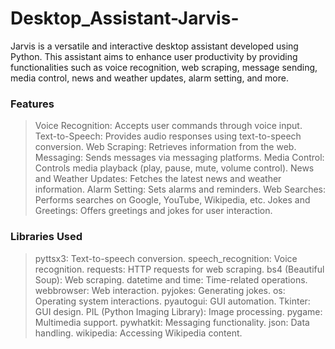 # Desktop_Assistant-Jarvis-
Jarvis is a versatile and interactive desktop assistant developed using Python. This assistant aims to enhance user productivity by providing functionalities such as voice recognition, web scraping, message sending, media control, news and weather updates, alarm setting, and more.

### **Features**

> Voice Recognition: Accepts user commands through voice input.
> Text-to-Speech: Provides audio responses using text-to-speech conversion.
> Web Scraping: Retrieves information from the web.
> Messaging: Sends messages via messaging platforms.
> Media Control: Controls media playback (play, pause, mute, volume control).
> News and Weather Updates: Fetches the latest news and weather information.
> Alarm Setting: Sets alarms and reminders.
> Web Searches: Performs searches on Google, YouTube, Wikipedia, etc.
> Jokes and Greetings: Offers greetings and jokes for user interaction.

### **Libraries Used**

> pyttsx3: Text-to-speech conversion.
> speech_recognition: Voice recognition.
> requests: HTTP requests for web scraping.
> bs4 (Beautiful Soup): Web scraping.
> datetime and time: Time-related operations.
> webbrowser: Web interaction.
> pyjokes: Generating jokes.
> os: Operating system interactions.
> pyautogui: GUI automation.
> Tkinter: GUI design.
> PIL (Python Imaging Library): Image processing.
> pygame: Multimedia support.
> pywhatkit: Messaging functionality.
> json: Data handling.
> wikipedia: Accessing Wikipedia content.
